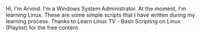 Hi, I'm Arvind. I'm a Windows System Administrator. At the moment, I'm learning Linux. These are some simple scripts that I have written during my learning process. Thanks to Learn Linux TV - Bash Scripting on Linux (Playlist) for the free content.

